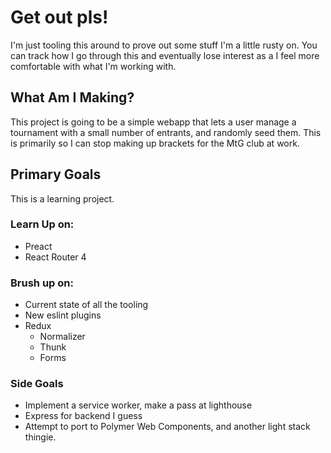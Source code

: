 # Get out pls!

I'm just tooling this around to prove out some stuff I'm a little rusty on. You
can track how I go through this and eventually lose interest as a I feel more
comfortable with what I'm working with.

## What Am I Making?

This project is going to be a simple webapp that lets a user manage a tournament
with a small number of entrants, and randomly seed them. This is primarily so I
can stop making up brackets for the MtG club at work.

## Primary Goals

This is a learning project.

### Learn Up on:

- Preact
- React Router 4

### Brush up on:
- Current state of all the tooling
- New eslint plugins
- Redux
  - Normalizer
  - Thunk
  - Forms

### Side Goals

- Implement a service worker, make a pass at lighthouse
- Express for backend I guess
- Attempt to port to Polymer Web Components, and another light stack thingie.
